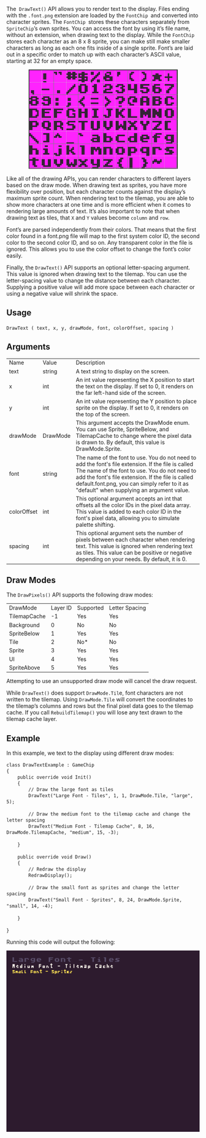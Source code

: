 The` DrawText()` API allows you to render text to the display. Files ending with the `.font.png` extension are loaded by the `FontChip `and converted into character sprites. The `FontChip `stores these characters separately from `SpriteChip`’s own sprites. You can access the font by using it’s file name, without an extension, when drawing text to the display. While the `FontChip` stores each character as an 8 x 8 sprite, you can make still make smaller characters as long as each one fits inside of a single sprite. Font’s are laid out in a specific order to match up with each character’s ASCII value, starting at 32 for an empty space.

<p style="text-align:center"><img src="images/DrawText_image_0.png" /></p>

Like all of the drawing APIs, you can render characters to different layers based on the draw mode. When drawing text as sprites, you have more flexibility over position, but each character counts against the display’s maximum sprite count. When rendering text to the tilemap, you are able to show more characters at one time and is more efficient when it comes to rendering large amounts of text. It’s also important to note that when drawing text as tiles, that `X` and `Y` values become `column` and `row`.

Font’s are parsed independently from their colors. That means that the first color found in a font.png file will map to the first system color ID, the second color to the second color ID, and so on. Any transparent color in the file is ignored. This allows you to use the color offset to change the font’s color easily. 

Finally, the `DrawText()` API supports an optional letter-spacing argument. This value is ignored when drawing text to the tilemap. You can use the letter-spacing value to change the distance between each character. Supplying a positive value will add more space between each character or using a negative value will shrink the space.

## Usage

`DrawText ( text, x, y, drawMode, font, colorOffset, spacing )`

## Arguments

<table>
  <tr>
    <td>Name</td>
    <td>Value</td>
    <td>Description</td>
  </tr>
  <tr>
    <td>text</td>
    <td>string</td>
    <td>A text string to display on the screen.</td>
  </tr>
  <tr>
    <td>x</td>
    <td>int</td>
    <td>An int value representing the X position to start the text on the display. If set to 0, it renders on the far left-hand side of the screen.</td>
  </tr>
  <tr>
    <td>y</td>
    <td>int</td>
    <td>An int value representing the Y position to place sprite on the display. If set to 0, it renders on the top of the screen.</td>
  </tr>
  <tr>
    <td>drawMode</td>
    <td>DrawMode</td>
    <td>This argument accepts the DrawMode enum. You can use Sprite, SpriteBelow, and TilemapCache to change where the pixel data is drawn to. By default, this value is DrawMode.Sprite.</td>
  </tr>
  <tr>
    <td>font</td>
    <td>string</td>
    <td>The name of the font to use. You do not need to add the font's file extension. If the file is called The name of the font to use. You do not need to add the font's file extension. If the file is called default.font.png, you can simply refer to it as "default" when supplying an argument value.</td>
  </tr>
  <tr>
    <td>colorOffset</td>
    <td>int</td>
    <td>This optional argument accepts an int that offsets all the color IDs in the pixel data array. This value is added to each color ID in the font's pixel data, allowing you to simulate palette shifting.</td>
  </tr>
  <tr>
    <td>spacing</td>
    <td>int</td>
    <td>This optional argument sets the number of pixels between each character when rendering text. This value is ignored when rendering text as tiles. This value can be positive or negative depending on your needs. By default, it is 0.</td>
  </tr>
</table>


## Draw Modes

The `DrawPixels()` API supports the following draw modes:

<table>
  <tr>
    <td>DrawMode</td>
    <td>Layer ID</td>
    <td>Supported</td>
    <td>Letter Spacing</td>
  </tr>
  <tr>
    <td>TilemapCache</td>
    <td>-1</td>
    <td>Yes</td>
    <td>Yes</td>
  </tr>
  <tr>
    <td>Background</td>
    <td>0</td>
    <td>No</td>
    <td>No</td>
  </tr>
  <tr>
    <td>SpriteBelow</td>
    <td>1</td>
    <td>Yes</td>
    <td>Yes</td>
  </tr>
  <tr>
    <td>Tile</td>
    <td>2</td>
    <td>No*</td>
    <td>No</td>
  </tr>
  <tr>
    <td>Sprite</td>
    <td>3</td>
    <td>Yes</td>
    <td>Yes</td>
  </tr>
  <tr>
    <td>UI</td>
    <td>4</td>
    <td>Yes</td>
    <td>Yes</td>
  </tr>
  <tr>
    <td>SpriteAbove</td>
    <td>5</td>
    <td>Yes</td>
    <td>Yes</td>
  </tr>
</table>


Attempting to use an unsupported draw mode will cancel the draw request.

While `DrawText()` does support `DrawMode.Til`e, font characters are not written to the tilemap. Using `DrawMode.Tile` will convert the coordinates to the tilemap’s columns and rows but the final pixel data goes to the tilemap cache. If you call `RebuildTilemap()` you will lose any text drawn to the tilemap cache layer.

## Example

In this example, we text to the display using different draw modes:

    class DrawTextExample : GameChip
    {
        public override void Init()
        {
            // Draw the large font as tiles
            DrawText("Large Font - Tiles", 1, 1, DrawMode.Tile, "large", 5);

            // Draw the medium font to the tilemap cache and change the letter spacing
            DrawText("Medium Font - Tilemap Cache", 8, 16, DrawMode.TilemapCache, "medium", 15, -3);

        }

        public override void Draw()
        {
            // Redraw the display
            RedrawDisplay();

            // Draw the small font as sprites and change the letter spacing
            DrawText("Small Font - Sprites", 8, 24, DrawMode.Sprite, "small", 14, -4);

        }

    }

Running this code will output the following:

<p style="text-align:center"><img src="images/DrawTextOutput_image_0.png" /></p>


